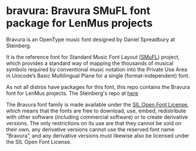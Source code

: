 # bravura: Bravura SMuFL font package for LenMus projects

Bravura is an OpenType music font designed by Daniel Spreadbury at Steinberg.

It is the reference font for Standard Music Font Layout
([SMuFL](http://www.smufl.org/)) project, which provides a standard way of mapping the
thousands of musical symbols required by conventional music notation into the
Private Use Area in Unicode’s Basic Multilingual Plane for a
single (format-independent) font.

As not all distros have packages for this font, this repo contains the Bravura
font for LenMus projects. The Steinberg's repo at
[here](https://github.com/steinbergmedia/bravura)

The Bravura font family is made available under the
[SIL Open Font License](http://scripts.sil.org/cms/scripts/page.php?site_id=nrsi&id=ofl),
which means that the fonts are free to download, use, embed, redistribute with
other software (including commercial software) or to create derivative versions.
The only restrictions on its use are that they cannot be sold on their own,
any derivative versions cannot use the reserved font name “Bravura”, and any
derivative versions must likewise also be licensed under the
SIL Open Font License.


